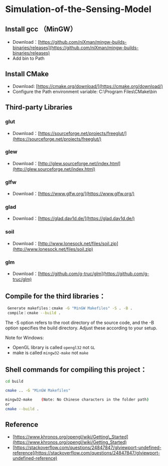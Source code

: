 # Simulation-of-the-Sensing-Model

## Install gcc （MinGW）
* Download：[https://github.com/niXman/mingw-builds-binaries/releases](https://github.com/niXman/mingw-builds-binaries/releases)
* Add bin to Path

## Install CMake
* Download: [https://cmake.org/download/](https://cmake.org/download/)
* Configure the Path environment variable: C:\\Program Files\\CMake\\bin

## Third-party Libraries
### glut
* Download：[https://sourceforge.net/projects/freeglut/](https://sourceforge.net/projects/freeglut/)
### glew
* Download：[http://glew.sourceforge.net/index.html](http://glew.sourceforge.net/index.html)
### glfw
* Download：[https://www.glfw.org/](https://www.glfw.org/)
### glad
* Download：[https://glad.dav1d.de/](https://glad.dav1d.de/)
### soil 
* Download：[http://www.lonesock.net/files/soil.zip](http://www.lonesock.net/files/soil.zip)
### glm
* Download：[https://github.com/g-truc/glm](https://github.com/g-truc/glm)
  
## Compile for the third libraries：
```bash
 Generate makefiles：cmake -G "MinGW Makefiles" -S . -B .
 compile：cmake --build .
```
The -S option refers to the root directory of the source code, and the -B option specifies the build directory. Adjust these according to your setup.


Note for Windows:

* OpenGL  library is called `opengl32` not `GL` 
* make is called `mingw32-make` not `make`

## Shell commands for compiling this project：

```bash
cd build 

cmake .. -G "MinGW Makefiles"  

mingw32-make    (Note: No Chinese characters in the folder path)
or
cmake --build .
```

## Reference
* [https://www.khronos.org/opengl/wiki/Getting\_Started](https://www.khronos.org/opengl/wiki/Getting_Started)
* [https://stackoverflow.com/questions/24847847/glviewport-undefined-reference](https://stackoverflow.com/questions/24847847/glviewport-undefined-reference)


